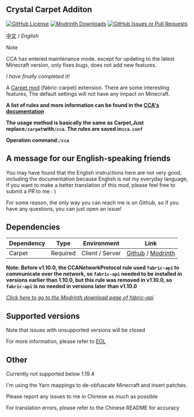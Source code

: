 ## Crystal Carpet Additon
[![GitHub License](https://img.shields.io/github/license/Crystal0404/CrystalCarpetAddition)]()
[![Modrinth Downloads](https://img.shields.io/modrinth/dt/G26sLP13?logo=Modrinth&label=Modrinth)](https://modrinth.com/mod/crystalcarpetaddition)
[![GitHub Issues or Pull Requests](https://img.shields.io/github/issues/Crystal0404/CrystalCarpetAddition?color=blue)]()
    
  [中文](https://github.com/Crystal0404/CrystalCarpetAddition) / *English*

  > [!NOTE]
  >
  > CCA has entered maintenance mode. except for updating to the latest Minecraft version, only fixes bugs, does not add new features.

  *I have finally completed it!*

  A [Carpet mod](https://github.com/gnembon/fabric-carpet) (fabric-carpet) extension. There are some interesting features, The default settings will not have any impact on Minecraft.

  **A list of rules and more information can be found in the [CCA's documentation](https://crystal0404.github.io/cca-doc)**

  **The usage method is basically the same as Carpet,Just replace```/carpet```with```/cca```. The rules are saved in```cca.conf```**

  **Operation command:```/cca```**

## A message for our English-speaking friends

You may have found that the English instructions here are not very good, including the documentation because English is not my everyday language, if you want to make a better translation of this mod, please feel free to submit a PR to me : )

For some reason, the only way you can reach me is on Github, so if you have any questions, you can just open an issue!


## Dependencies

| Dependency | Type     | Environment     | Link                                                                                             |
|------------|----------|-----------------|--------------------------------------------------------------------------------------------------|
| Carpet     | Required | Client / Server | [Github](https://github.com/gnembon/fabric-carpet) / [Modrinth](https://modrinth.com/mod/carpet) |

**Note: Before v1.10.0, the CCANetworkProtocol rule used `fabric-api` to communicate over the network, so `fabric-api`
needed to be installed in versions earlier than 1.10.0, but this rule was removed in v1.10.0, so `fabric-api` is no
needed in versions later than v1.10.0**

*[Click here to go to the Modrinth download page of fabric-api](https://modrinth.com/mod/fabric-api)*

## Supported versions

  Note that issues with unsupported versions will be closed

  For more information, please refer to [EOL](https://crystal0404.github.io/cca-doc/en/eol/)

## Other

  Currently not supported below 1.19.4

  I'm using the Yarn mappings to de-obfuscate Minecraft and insert patches.

  Please report any issues to me in Chinese as much as possible

  For translation errors, please refer to the Chinese README for accuracy

